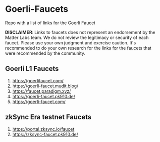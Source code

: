 # Goerli-Faucets
Repo with a list of links for the Goerli Faucet

**DISCLAIMER**: Links to faucets does not represent an endorsement by the Matter Labs team. We do not review the legitimacy or security of each faucet. Please use your own judgment and exercise caution. It's recommended to do your own research for the links for the faucets that were recommended by the community. 

## Goerli L1 Faucets
1. https://goerlifaucet.com/
1. https://goerli-faucet.mudit.blog/
1. https://faucet.paradigm.xyz/
1. https://goerli-faucet.pk910.de/
1. https://goerli-faucet.com/

## zkSync Era testnet Faucets
1. https://portal.zksync.io/faucet
1. https://zksync-faucet.pk910.de/
